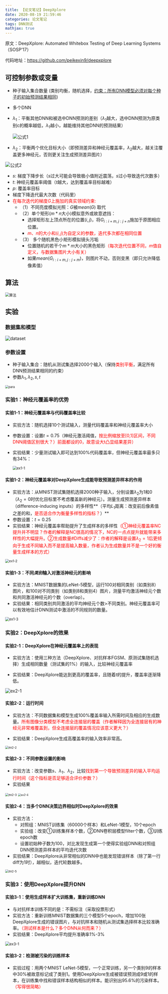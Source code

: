 ```yaml
---
title: 【论文笔记】DeepXplore
date: 2020-08-19 21:59:46
categories: 论文笔记
tags: DNN测试
mathjax: true
---
```


原文：DeepXplore: Automated Whitebox Testing of Deep Learning Systems（SOSP’17）<!--more-->

代码地址：https://github.com/peikexin9/deepxplore

## 可控制参数或变量

- 种子输入集合数量 (类别均衡，随机选择，<u>约束：所有DNN模型必须对每个种子的初始预测结果相同</u>)

- 多个DNN

- $\lambda_1$：平衡其他DNN和被选中DNN预测的差别（$\lambda_1$越大，选中DNN预测为原类别c的概率越低，$\lambda_1$越小，越能维持其他DNN的预测结果）

  ![公式1](DeepXplore/1.png)

- $\lambda_2$：平衡两个优化目标大小（即预测差异和神经元覆盖率，$\lambda_2$越大，越关注覆盖更多神经元，否则更关注生成预测差异图片）

![公式2](DeepXplore/2.png)

- $s$: 梯度下降步长（$s$过大可能会导致极小值附近震荡，$s$过小导致迭代次数多）
- $t$: 神经元覆盖率阈值（$t$越大，达到覆盖率目标越难）
- $p$: 覆盖率目标
- 梯度下降迭代最大次数（代码里）
- <font color='red'>在每次迭代的梯度$G$上施加的真实领域约束:</font>
  - （1）不同亮度模拟光照：$G$被$mean(G)$ 取代
  - （2）单个矩形($m*n$大小)模拟意外或故意遮挡：
    - 选择矩形左上顶点所在的位置$(i,j)$，将$G_{i:i+m,j:j+n}$施加于原图相应位置。
    - <font color='red'>$m$、$n$的大小和$(i,j)$为自定义的参数，迭代多次都在相同位置</font>
  - （3） 多个随机黑色小矩形模拟镜头污垢
    - 位置随机的若干个$m*m$大小的黑色矩形<font color='red'>（每次迭代位置不同，$m$值自定义，与数据集图片大小有关）</font>
    - 如果$mean(G_{i:i+m,j:j+m})$，则图片不动，否则变黑（即只允许降低像素值）

## 算法

<img src="DeepXplore/算法.png" alt="算法" style="zoom:80%;" />

## 实验

### 数据集和模型

![dataset](DeepXplore/dataset.png)



### 参数设置

- 种子输入集合：随机从测试集选择2000个输入（保持<font color='red'>类别平衡</font>，满足所有DNN预测结果相同的约束）
- 参数$\lambda_1,\lambda_2,s,t$

<img src="DeepXplore/para.png" alt="para" style="zoom:67%;" />

### 实验1：神经元覆盖率的优势

#### 实验1-1：神经元覆盖率与代码覆盖率比较

- 实验方法：随机选择10个测试输入，测量代码覆盖率和神经元覆盖率大小

- 参数设置：设置$t=0.75$（神经元激活阈值，<font color='red'>按比例缩放至[0,1]区间，不同DNN阈值区别很大？）前面都设的0，故意设大t凸显结果差异）</font>

- 实验结果：少量测试输入即可达到100%代码覆盖率，但神经元覆盖率最多只有34%：

  <img src="DeepXplore/ex1-1.png" alt="ex1-1" style="zoom:80%;" />

#### 实验1-2：神经元覆盖率对DeepXplore生成能导致预测差异样本的作用

- 实验方法：从MNIST测试集随机选择2000种子输入，分别设置$\lambda_2$为1和0（$\lambda_2=0$时优化目标里不考虑覆盖新的神经元）。测量生成预测差异样本（difference-inducing inputs）的多样性**（平均$L_1$距离：改变前后像素值之差的和，<font color='red'>是否适合作为衡量多样性的指标？</font>）**
- 参数设置：$t=0.25$
- 实验结果：神经元覆盖率帮助提升了生成样本的多样性<font color='red'>（①神经元覆盖率NC提升并不明显？作者的解释是NC很高的情况下，NC的一点点提升就能带来多样性的大幅提升。②生成数量#Diffs减少了：作者的解释是设置$\lambda_2=1$后更倾向于生成不同输入而不是提高输入数量，作者认为生成数量并不是一个好的衡量生成样本的方式）</font>

<img src="DeepXplore/ex1-2.png" alt="ex1-2" style="zoom:75%;" />

#### 实验1-3：不同***类别***输入对激活神经元的影响

- 实验方法：MNIST数据集的LeNet-5模型，运行100对相同类别（如类别8）图片，和100对不同类别（如类别8和类别4）图片，测量平均激活神经元个数和共同激活神经元的个数（overlap）。
- 实验结果：相同类别共同激活的平均神经元个数$>$不同类别。神经元覆盖率可以有效地估计DNN测试中激活的不同规则的数量。

<img src="DeepXplore/ex1-3.png" alt="ex1-3" style="zoom:80%;" />



### 实验2：DeepXplore的效果

#### 实验2-1：DeepXplore在神经元覆盖率上的表现

- 实验方法：使用三种方法（DeepXplore、对抗样本FGSM、原测试集随机选择）生成相同数量（测试集的1%）的输入，比较神经元覆盖率

- 实验结果：DeepXplore能达到更高的覆盖率，且随着$t$的提升，覆盖率逐渐降低。

![ex2-1](DeepXplore/ex2-1.png)

#### 实验2-2：运行时间

- 实验方法：不同数据集和模型生成100%覆盖率输入所需时间及相应的生成数量。<font color='red'>所有图像分类模型不考虑全连接层的覆盖（作者解释因为全连接层有的神经元非常难覆盖到，但全连接层的覆盖情况应该意义更大？）</font>

- 实验结果：DeepXplore生成高覆盖率的输入效率非常高。

<img src="DeepXplore/ex2-2.png" alt="ex2-2" style="zoom: 67%;" />

#### 实验2-3：不同参数设置的影响

- 实验方法：改变参数$s$、$\lambda_1$、$\lambda_2$，比较<font color='red'>找到第一个导致预测差异的输入平均运行时间（这个指标是否足够适合评价参数？）</font>
- 实验结果

<img src="DeepXplore/ex2-3.png" alt="ex2-3" style="zoom:67%;" />

<img src="DeepXplore/ex2-4.png" alt="ex2-4" style="zoom:60%;" />

#### 实验2-4：当多个DNN决策边界相似时DeepXplore的效果

- 实验方法：
  - 对照组：MNIST训练集（60000个样本）和LeNet-1模型，10个epoch
  - 实验组：改变①训练集样本个数，②DNN卷积层模型filter个数，③训练epoch数
  - 设置初始种子数为100，对比发现生成第一个使得实验组DNN和对照组DNN预测差异样本的平均迭代次数
- 实验结果：DeepXplore从非常相似的DNN中也能发现错误样本（除了第一行diff为1时），越相似，迭代轮数越多。

<img src="DeepXplore/ex2-5.png" alt="ex2-5" style="zoom:67%;" />

### 实验3：使用DeepXplore提升DNN

#### 实验3-1：使用生成样本扩大训练集，重新训练DNN

- 与对抗样本训练不同的是：不需标注（采取投票形式）
- 实验方法：重新训练MNIST数据集的三个模型5个epoch，增加100张DeepXplore生成的错误图片，与对抗样本和随机从测试集选择样本比较准确率。<font color='red'>（测试样本是什么？多个DNN从何而来？）</font>
- 实验结果：DeepXplore平均提升准确率1%-3%

<img src="DeepXplore/ex3-1.png" alt="ex3-1" style="zoom:85%;" />

#### 实验3-2：检测被污染的训练样本

- 实验过程：用两个MNIST LeNet-5模型，一个正常训练，另一个类别9的样本中30%被故意标记成了类别1。使用DeepXplore生成被错误预测成9或1的样本，在训练集中找和错误样本结构相似的样本。能识别出95.6%的污染样本。<font color='red'>（写得很简略）</font>